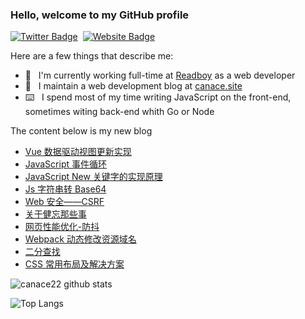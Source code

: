 ### Hello, welcome to my GitHub profile

[![Twitter Badge](https://img.shields.io/badge/-@Canace22-1ca0f1?style=flat-square&labelColor=1ca0f1&logo=twitter&logoColor=white&link=https://twitter.com/CanaceSteve)](https://twitter.com/CanaceSteve)&nbsp;&nbsp;[![Website Badge](https://img.shields.io/badge/-canace.site-0d3b73?style=flat-square&logo=website&logoColor=white&link=https://canace.site/)](https://canace.site/)

Here are a few things that describe me:

- 💼&nbsp;&nbsp; I'm currently working full-time at [Readboy](https://www.readboy.com/) as a web developer
- 📝&nbsp;&nbsp; I maintain a web development blog at [canace.site](https://canace.site/)
- ⌨️&nbsp;&nbsp; I spend most of my time writing JavaScript on the front-end, sometimes witing back-end whith Go or Node

The content below is my new blog

<!-- BLOG-POST-LIST:START -->
- [Vue 数据驱动视图更新实现](https://canace.site/vue-%E6%95%B0%E6%8D%AE%E9%A9%B1%E5%8A%A8%E8%A7%86%E5%9B%BE%E5%AE%9E%E7%8E%B0/)
- [JavaScript 事件循环](https://canace.site/javascript-%E4%BA%8B%E4%BB%B6%E5%BE%AA%E7%8E%AF/)
- [JavaScript New 关键字的实现原理](https://canace.site/javascript-new%E7%9A%84%E5%AE%9E%E7%8E%B0%E5%8E%9F%E7%90%86/)
- [Js 字符串转 Base64](https://canace.site/js-%E5%AD%97%E7%AC%A6%E4%B8%B2%E8%BD%ACbase64/)
- [Web 安全——CSRF](https://canace.site/web%E5%AE%89%E5%85%A8-CSRF/)
- [关于健忘那些事](https://canace.site/%E5%85%B3%E4%BA%8E%E5%81%A5%E5%BF%98%E9%82%A3%E4%BA%9B%E4%BA%8B/)
- [网页性能优化-防抖](https://canace.site/%E7%BD%91%E9%A1%B5%E6%80%A7%E8%83%BD%E4%BC%98%E5%8C%96-%E9%98%B2%E6%8A%96/)
- [Webpack 动态修改资源域名](https://canace.site/webpack%E5%8A%A8%E6%80%81%E4%BF%AE%E6%94%B9%E8%B5%84%E6%BA%90%E5%9F%9F%E5%90%8D/)
- [二分查找](https://canace.site/%E4%BA%8C%E5%88%86%E6%9F%A5%E6%89%BE/)
- [CSS 常用布局及解决方案](https://canace.site/css%E5%B8%83%E5%B1%80%E7%AF%87/)
<!-- BLOG-POST-LIST:END -->

![canace22 github stats](https://github-readme-stats.vercel.app/api?username=canace22&count_private=true&show_icons=true&theme=vue)

![Top Langs](https://github-readme-stats.vercel.app/api/top-langs/?username=canace22&count_private=true&layout=compact)



